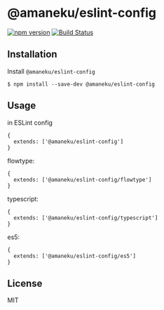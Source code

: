 # @amaneku/eslint-config

[![npm version](https://badge.fury.io/js/%40amaneku%2Feslint-config.svg)](https://badge.fury.io/js/%40amaneku%2Feslint-config)
[![Build Status](https://travis-ci.org/amaneku/eslint-config.svg?branch=master)](https://travis-ci.org/amaneku/eslint-config)

## Installation

Install `@amaneku/eslint-config`

```
$ npm install --save-dev @amaneku/eslint-config
```

## Usage

in ESLint config

```
{
  extends: ['@amaneku/eslint-config']
}
```

flowtype:

```
{
  extends: ['@amaneku/eslint-config/flowtype']
}
```

typescript:

```
{
  extends: ['@amaneku/eslint-config/typescript']
}
```

es5:

```
{
  extends: ['@amaneku/eslint-config/es5']
}
```

## License

MIT
